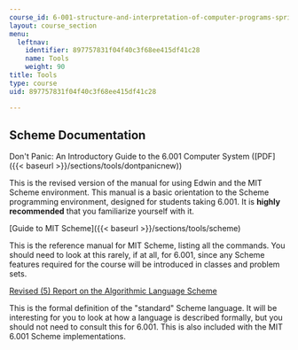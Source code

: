```yaml
---
course_id: 6-001-structure-and-interpretation-of-computer-programs-spring-2005
layout: course_section
menu:
  leftnav:
    identifier: 897757831f04f40c3f68ee415df41c28
    name: Tools
    weight: 90
title: Tools
type: course
uid: 897757831f04f40c3f68ee415df41c28

---
```


Scheme Documentation
--------------------

Don't Panic: An Introductory Guide to the 6.001 Computer System ([PDF]({{< baseurl >}}/sections/tools/dontpanicnew))

This is the revised version of the manual for using Edwin and the MIT Scheme environment. This manual is a basic orientation to the Scheme programming environment, designed for students taking 6.001. It is **highly recommended** that you familiarize yourself with it.

[Guide to MIT Scheme]({{< baseurl >}}/sections/tools/scheme)

This is the reference manual for MIT Scheme, listing all the commands. You should need to look at this rarely, if at all, for 6.001, since any Scheme features required for the course will be introduced in classes and problem sets.

[Revised (5) Report on the Algorithmic Language Scheme](http://www.swiss.ai.mit.edu/~jaffer/r5rs_toc.html)

This is the formal definition of the "standard" Scheme language. It will be interesting for you to look at how a language is described formally, but you should not need to consult this for 6.001. This is also included with the MIT 6.001 Scheme implementations.